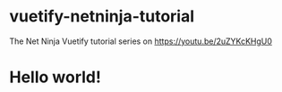 # vuetify-netninja-tutorial
The Net Ninja Vuetify tutorial series on https://youtu.be/2uZYKcKHgU0

# Hello world!